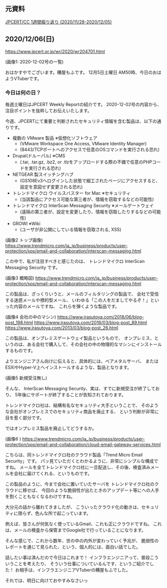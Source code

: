 ## 元資料

[JPCERT/CC 1週間振り返り (2020/11/28-2020/12/05)](https://zenn.dev/kasuyamofu/scraps/615fb2cfbdfc5f)

## 2020/12/06(日)

https://www.jpcert.or.jp/wr/2020/wr204701.html

(画像1: 2020-12-02号の一覧)

おはかすやでございます。糟屋もふです。
12月5日土曜日 AM50時、今日のおはようVTuberです。

### 今日は何の日？

毎週土曜日はJPCERT Weekly Reportの紹介です。
2020-12-02号の内容から、注目ポイントを抜粋してお伝えいたします。

今週、JPCERTにて重要と判断されたセキュリティ情報を含む製品は、以下の通りです。

- 複数の VMware 製品 ※仮想化ソフトウェア
  - (VMware Workspace One Access, VMware Identity Manager)
  - (8443/TCPポートへのアクセスで任意のOSコマンドを実行される恐れ)
- Drupal(ドルーパル) ※CMS
  - (.tar, .tar.gz, .bz2, or .tlzをアップロードする際の不備で任意のPHPコードを実行される恐れ)
- NETGEAR 製スイッチングハブ
  - (GS108Ev3へログインした状態で細工されたページにアクセスすると、設定を意図せず変更される恐れ)
- トレンドマイクロ ウイルスバスター for Mac ※セキュリティ
  - (当該製品にアクセス可能な第三者が、情報を窃取するなどの可能性)
- トレンドマイクロ InterScan Messaging Security ※メールゲートウェイ
  - (遠隔の第三者が、設定を変更したり、情報を窃取したりするなどの可能性)
- GROWI ※Wiki
  - (ユーザが非公開にしている情報を窃取される, XSS)

(画像2 トップ画像)
https://www.trendmicro.com/ja_jp/business/products/user-protection/sps/email-and-collaboration/interscan-messaging.html

この中で、私が注目すべきと感じたのは、
トレンドマイクロ InterScan Messaging Security です。

(画像3 概略図)
https://www.trendmicro.com/ja_jp/business/products/user-protection/sps/email-and-collaboration/interscan-messaging.html

この製品は、ざっくりいうと、メールのフィルタリングの製品で、
会社で受信する迷惑メールや標的型メール、
いわゆる「この人をだましてやるぞ！」といった内容のメールですね、
これらを弾くような製品です。

(画像4 会社の中のマシン)
https://www.irasutoya.com/2018/06/blog-post_198.html
https://www.irasutoya.com/2016/03/blog-post_89.html
https://www.irasutoya.com/2013/03/blog-post_26.html

この製品は、オンプレミスゲートウェイ製品というもので、
オンプレミス、というのは、ある会社で購入して、その会社の中の物理的なマシンにインストールするものです。 

よりエンジニアさん向けに伝えると、具体的には、ベアメタルサーバ、
またはESXiやHyper-V上へインストールするような、製品となります。

(画像5 新規受注無し)

そんな、 InterScan Messaging Security、実は、すでに新規受注が終了しており、
5年後にサポートが終了することが告知されております。

トレンドマイクロ社は、結構有名なセキュリティ大手ということで、
そのような会社がオンプレミスでのセキュリティ商品を廃止する、
という判断が非常に目を惹く部分です。

ではオンプレミス製品を廃止してどうするか。

(画像6 )
https://www.trendmicro.com/ja_jp/business/products/user-protection/sps/email-and-collaboration/cloud-email-gateway-services.html

こちらは、同トレンドマイクロ社のクラウド製品「Trend Micro Email Security」です。
パッ見ていただくとわかるように、非常にシンプルな構成ですね。
メールを全てトレンドマイクロ社に一旦配送し、その後、検査済みメールを会社に届けてくれる、というものです。

この製品のように、今まで会社に置いていたサーバを
トレンドマイクロ社のクラウドに移せば、
今回のような脆弱性が出たときのアップデート等にへの人手を割くこともなくなるわけですね。

大分元の話から離れてきましたが、
こういったクラウド化の動きは、セキュリティに限らず、色んな所で起こっています。

例えば、皆さんが何気なく使っているGmail、これも正にクラウドですね。
これは、メールの検査から保管までGoogle社で行っていることになります。

そんな感じで、これから数年、世の中の内外が変わっていく予兆が、
脆弱性のレポートを通じて見られた、という、個人的には、面白い話でした。

話したい事は済んだので今日はこれまで！
インフラエンジニアって、普段こういうことを考えたり、
そういう仕事についているんです、というご紹介でした！
お相手は、インフラエンジニアVTuberの糟屋もふでした。

それでは、明日に向けておやすみなさいっ
